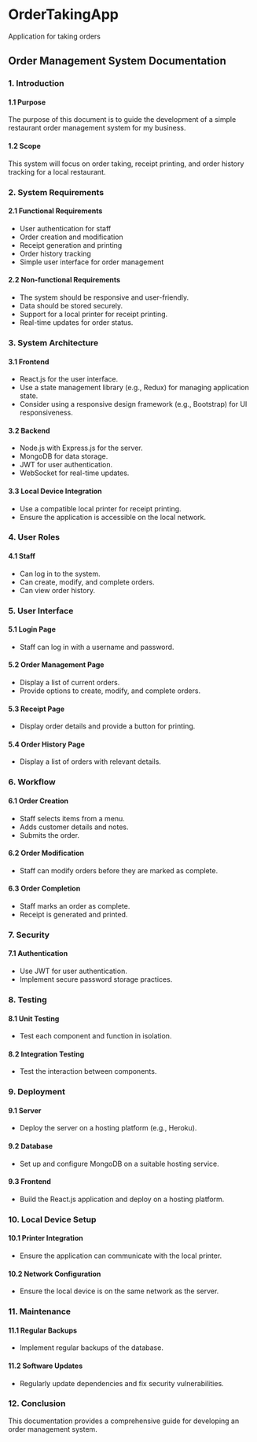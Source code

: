 # OrderTakingApp
Application for taking orders

## Order Management System Documentation

### 1. Introduction

#### 1.1 Purpose
The purpose of this document is to guide the development of a simple restaurant order management system for my business.

#### 1.2 Scope
This system will focus on order taking, receipt printing, and order history tracking for a local restaurant.

### 2. System Requirements

#### 2.1 Functional Requirements
- User authentication for staff
- Order creation and modification
- Receipt generation and printing
- Order history tracking
- Simple user interface for order management

#### 2.2 Non-functional Requirements
- The system should be responsive and user-friendly.
- Data should be stored securely.
- Support for a local printer for receipt printing.
- Real-time updates for order status.

### 3. System Architecture

#### 3.1 Frontend
- React.js for the user interface.
- Use a state management library (e.g., Redux) for managing application state.
- Consider using a responsive design framework (e.g., Bootstrap) for UI responsiveness.

#### 3.2 Backend
- Node.js with Express.js for the server.
- MongoDB for data storage.
- JWT for user authentication.
- WebSocket for real-time updates.

#### 3.3 Local Device Integration
- Use a compatible local printer for receipt printing.
- Ensure the application is accessible on the local network.

### 4. User Roles

#### 4.1 Staff
- Can log in to the system.
- Can create, modify, and complete orders.
- Can view order history.

### 5. User Interface

#### 5.1 Login Page
- Staff can log in with a username and password.

#### 5.2 Order Management Page
- Display a list of current orders.
- Provide options to create, modify, and complete orders.

#### 5.3 Receipt Page
- Display order details and provide a button for printing.

#### 5.4 Order History Page
- Display a list of orders with relevant details.

### 6. Workflow

#### 6.1 Order Creation
- Staff selects items from a menu.
- Adds customer details and notes.
- Submits the order.

#### 6.2 Order Modification
- Staff can modify orders before they are marked as complete.

#### 6.3 Order Completion
- Staff marks an order as complete.
- Receipt is generated and printed.

### 7. Security

#### 7.1 Authentication
- Use JWT for user authentication.
- Implement secure password storage practices.

### 8. Testing

#### 8.1 Unit Testing
- Test each component and function in isolation.

#### 8.2 Integration Testing
- Test the interaction between components.

### 9. Deployment

#### 9.1 Server
- Deploy the server on a hosting platform (e.g., Heroku).

#### 9.2 Database
- Set up and configure MongoDB on a suitable hosting service.

#### 9.3 Frontend
- Build the React.js application and deploy on a hosting platform.

### 10. Local Device Setup

#### 10.1 Printer Integration
- Ensure the application can communicate with the local printer.

#### 10.2 Network Configuration
- Ensure the local device is on the same network as the server.

### 11. Maintenance

#### 11.1 Regular Backups
- Implement regular backups of the database.

#### 11.2 Software Updates
- Regularly update dependencies and fix security vulnerabilities.

### 12. Conclusion

This documentation provides a comprehensive guide for developing an order management system. 

